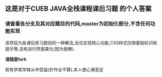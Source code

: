 ## 这是对于CUEB JAVA全栈课程课后习题 的个人答案

### 请查看各分支及其对应题目的代码,master为初始化部分,不含任何功能实现


  该项目为各课后练习题目的一种解法,且仅实现核心功能,CSS样式仅限基础标识和提示等,没有进行界面美化(因为我懒).
  
  **请随意fork**
  
  若有学弟学妹从中受益(抄作业不算),本人便心满意足
